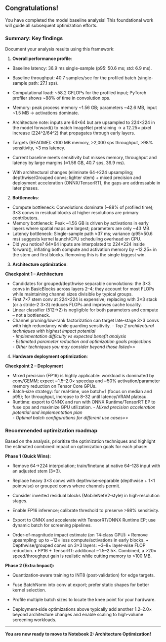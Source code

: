 ## **Congratulations!** 

You have completed the model baseline analysis! This foundational work will guide all subsequent optimization efforts.

### **Summary: Key findings**
Document your analysis results using this framework:

1.  **Overall performance profile**: 

- Baseline latency: 36.9 ms single-sample (p95: 50.6 ms; std: 6.9 ms).
- Baseline throughput: 40.7 samples/sec for the profiled batch (single-sample path: 27.1 sps).
- Computational load: ~58.2 GFLOPs for the profiled input; PyTorch profiler shows ~88% of time in convolution ops.
- Memory: peak process memory ~1.56 GB; parameters ~42.6 MB, input ~1.5 MB → activations dominate.
- Architecture note: inputs are 64×64 but are upsampled to 224×224 in the model forward() to match ImageNet pretraining → a 12.25× pixel increase (224^2/64^2) that propagates through early layers.

- Targets (README): <100 MB memory, >2,000 sps throughput, >98% sensitivity, <3 ms latency.
- Current baseline meets sensitivity but misses memory, throughput and latency by large margins (≈1.56 GB, 40.7 sps, 36.9 ms).
- With architectural changes (eliminate 64→224 upsampling; depthwise/Grouped convs; lighter stem) + mixed precision and deployment acceleration (ONNX/TensorRT), the gaps are addressable in later phases.

2. **Bottlenecks**: 

- Compute bottleneck: Convolutions dominate (~88% of profiled time); 3×3 convs in residual blocks at higher resolutions are primary contributors.
- Memory bottleneck: Peak ~1.56 GB is driven by activations in early layers where spatial maps are largest; parameters are only ~43 MB.
- Latency bottleneck: Single-sample path ≈37 ms; variance (p95≈50.6 ms) suggests kernel launch/CPU scheduling overhead on CPU.
- Did you notice? 64×64 inputs are interpolated to 224×224 inside forward(), inflating both compute and activation memory by ~12.25× in the stem and first blocks. Removing this is the single biggest win.

3. **Architecture optimization**:

**Checkpoint 1 – Architecture**<br>
- Candidates for grouped/depthwise separable convolutions: the 3×3 convs in BasicBlocks across layers 2–4; they account for most FLOPs while maintaining channel sizes divisible by typical groups.
- First 7×7 stem conv at 224×224 is expensive; replacing with 3×3 stack (or a stride-2 3×3) reduces FLOPs and improves cache locality.
- Linear classifier (512→2) is negligible for both parameters and compute – not a bottleneck.
- Channel pruning/low‑rank factorization can target late-stage 3×3 convs with high redundancy while guarding sensitivity.
_- Top 2 architectural techniques with highest impact potential_<br>
_- Implementation difficulty vs expected benefit analysis_<br>
_- Estimated parameter reduction and optimization goals projections_<br>
_- Other techniques you may consider beyond those listed>>_

4. **Hardware deployment optimization**: 

**Checkpoint 2 – Deployment**<br>
- Mixed precision (FP16) is highly applicable: workload is dominated by conv/GEMM; expect ~1.5–2.0× speedup and ~50% activation/parameter memory reduction on Tensor Core GPUs.
- Batch‑size strategy: for real‑time, use batch=1 (focus on median and p95); for throughput, increase to 8–32 until latency/VRAM plateau.
- Runtime: export to ONNX and run with ONNX Runtime/TensorRT EP to fuse ops and maximize GPU utilization.
_- Mixed precision acceleration potential and implementation plan_<br>
_- Optimal batch configurations for different use cases_>>

### **Recommended optimization roadmap**

Based on the analysis, prioritize the optimization techniques and highlight the estimated combined impact on optimization goals for each phase:

**Phase 1 (Quick Wins):**

- Remove 64→224 interpolation; train/finetune at native 64–128 input with an adjusted stem (3×3).
- Replace heavy 3×3 convs with depthwise‑separable (depthwise + 1×1 pointwise) or grouped convs where channels permit.
- Consider inverted residual blocks (MobileNetV2‑style) in high‑resolution stages.

- Enable FP16 inference; calibrate threshold to preserve >98% sensitivity.
- Export to ONNX and accelerate with TensorRT/ONNX Runtime EP; use dynamic batch for screening pipelines.

- Order‑of‑magnitude impact estimate (on T4‑class GPU):
  • Remove upsampling: up to ~12× less compute/activations in early blocks.
  • Depthwise/grouped convs on 3×3 layers: ~3–8× layer‑wise FLOP reduction.
  • FP16 + TensorRT: additional ~1.5–2.5×. Combined, a >20× speed/throughput gain is realistic while cutting memory to <100 MB.

**Phase 2 (Extra Impact):**

- Quantization‑aware training to INT8 (post‑validation) for edge targets.
- Fuse BatchNorm into conv at export; prefer static shapes for better kernel selection.
- Profile multiple batch sizes to locate the knee point for your hardware.

- Deployment‑side optimizations above typically add another 1.2–2.0× beyond architecture changes and enable scaling to high‑volume screening workloads.

---

**You are now ready to move to Notebook 2: Architecture Optimization!**